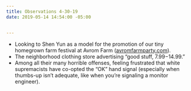 ```yaml
---
title: Observations 4-30-19
date: 2019-05-14 14:54:00 -05:00


---
```


- Looking to Shen Yun as a model for the promotion of our tiny homegrown farm festival at Avrom Farm ([avromfarmparty.com](https://avromfarmparty.com/)).
- The neighborhood clothing store advertising “good stuff, $7.99-$14.99.”
- Among all their many horrible offenses, feeling frustrated that white supremacists have co-opted the “OK” hand signal (especially when thumbs-up isn’t adequate, like when you’re signaling a monitor engineer).